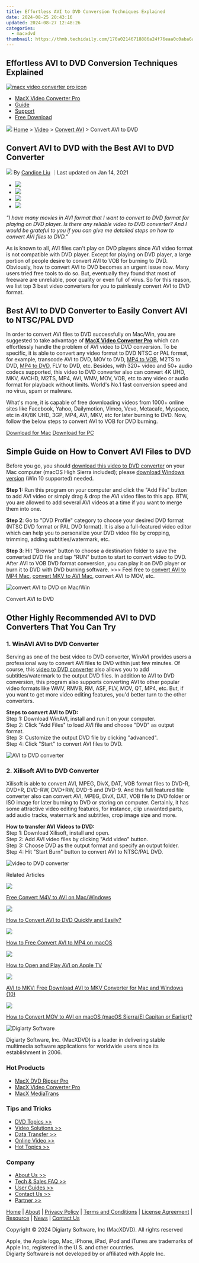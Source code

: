 ```yaml
---
title: Effortless AVI to DVD Conversion Techniques Explained
date: 2024-08-25 20:43:16
updated: 2024-08-27 12:48:26
categories:
  - macxdvd
thumbnail: https://thmb.techidaily.com/170a02146718886a24f76eaa0c0aba6ab58e23eceef32078422970e554d48bd8.jpg
---
```


## Effortless AVI to DVD Conversion Techniques Explained

[![macx video converter pro icon](https://www.macxdvd.com/mac-video-converter-pro/../image-style/new-seo/icon11.png)](https://tools.techidaily.com/macxdvd/products/)

* [MacX Video Converter Pro](https://tools.techidaily.com/macxdvd/products/)
* [Guide](https://tools.techidaily.com/macxdvd/products/)
* [Support](https://tools.techidaily.com/macxdvd/products/)
* [Free Download](https://tools.techidaily.com/macxdvd/products/)



![](https://www.macxdvd.com/mac-video-converter-pro/../image-style/new-seo/icon7.png) [Home](https://tools.techidaily.com/macxdvd/products/) \> [Video](https://tools.techidaily.com/macxdvd/products/) \> [Convert AVI](https://tools.techidaily.com/macxdvd/products/) \> Convert AVI to DVD

## Convert AVI to DVD with the Best AVI to DVD Converter



![](https://www.macxdvd.com/mac-video-converter-pro/../image-style/new-seo/icon6.png) By [Candice Liu](https://www.linkedin.com/in/candice-liu-444483a3/) ｜Last updated on Jan 14, 2021

* [![](https://www.macxdvd.com/mac-video-converter-pro/../image-style/new-seo/share-fa.jpg)](https://www.facebook.com/sharer/sharer.php?u=https://www.macxdvd.com/mac-video-converter-pro/convert-avi-to-dvd.htm)
* [![](https://www.macxdvd.com/mac-video-converter-pro/../image-style/new-seo/share-tw.jpg)](https://twitter.com/intent/tweet?url=https://www.macxdvd.com/mac-video-converter-pro/convert-avi-to-dvd.htm&text=)
* [![](https://www.macxdvd.com/mac-video-converter-pro/../image-style/new-seo/share-go.jpg)](https://pinterest.com/pin/create/button/?url=https://www.macxdvd.com/mac-video-converter-pro/convert-avi-to-dvd.htm&media=&description=)
* [![](https://www.macxdvd.com/mac-video-converter-pro/../image-style/new-seo/share-in.jpg)](https://www.linkedin.com/shareArticle?mini=true&url=https://www.macxdvd.com/mac-video-converter-pro/convert-avi-to-dvd.htm&title=&summary=&source=)

_"I have many movies in AVI format that I want to convert to DVD format for playing on DVD player. Is there any reliable video to DVD converter? And I would be grateful to you if you can give me detailed steps on how to convert AVI files to DVD."_

As is known to all, AVI files can't play on DVD players since AVI video format is not compatible with DVD player. Except for playing on DVD player, a large portion of people desire to convert AVI to VOB for burning to DVD. Obviously, how to convert AVI to DVD becomes an urgent issue now. Many users tried free tools to do so. But, eventually they found that most of freeware are unreliable, poor quality or even full of virus. So for this reason, we list top 3 best video converters for you to painlessly convert AVI to DVD format. 

## Best AVI to DVD Converter to Easily Convert AVI to NTSC/PAL DVD

In order to convert AVI files to DVD successfully on Mac/Win, you are suggested to take advantage of [**MacX Video Converter Pro**](https://tools.techidaily.com/macxdvd/products/) which can effortlessly handle the problem of AVI video to DVD conversion. To be specific, it is able to convert any video format to DVD NTSC or PAL format, for example, transcode AVI to DVD, MOV to DVD, [MP4 to VOB](https://tools.techidaily.com/macxdvd/products/), M2TS to DVD, [MP4 to DVD](https://tools.techidaily.com/macxdvd/products/), FLV to DVD, etc. Besides, with 320+ video and 50+ audio codecs supported, this video to DVD converter also can convert 4K UHD, MKV, AVCHD, M2TS, MP4, AVI, WMV, MOV, VOB, etc to any video or audio format for playback without limits. World's No.1 fast conversion speed and no virus, spam or malware. 

What's more, it is capable of free downloading videos from 1000+ online sites like Facebook, Yahoo, Dailymotion, Vimeo, Vevo, Metacafe, Myspace, etc in 4K/8K UHD, 3GP, MP4, AVI, MKV, etc for later burning to DVD. Now, follow the below steps to convert AVI to VOB for DVD burning. 

[Download for Mac](https://tools.techidaily.com/macxdvd/products/) [Download for PC](https://tools.techidaily.com/macxdvd/products/) 

## Simple Guide on How to Convert AVI Files to DVD

Before you go, you should [download this video to DVD converter](https://tools.techidaily.com/macxdvd/products/) on your Mac computer (macOS High Sierra included); please [download Windows version](https://tools.techidaily.com/macxdvd/products/) (Win 10 supported) needed. 

**Step 1:** Run this program on your computer and click the "Add File" button to add AVI video or simply drag & drop the AVI video files to this app. BTW, you are allowed to add several AVI videos at a time if you want to merge them into one. 

**Step 2**: Go to "DVD Profile" category to choose your desired DVD format (NTSC DVD format or PAL DVD format). It is also a full-featured video editor which can help you to personalize your DVD video file by cropping, trimming, adding subtitles/watermark, etc. 

**Step 3**: Hit "Browse" button to choose a destination folder to save the converted DVD file and tap "RUN" button to start to convert video to DVD. After AVI to VOB DVD format conversion, you can play it on DVD player or burn it to DVD with DVD burning software. >>> Feel free to [convert AVI to MP4 Mac](https://tools.techidaily.com/macxdvd/products/), [convert MKV to AVI Mac](https://tools.techidaily.com/macxdvd/products/), convert AVI to MOV, etc. 

![convert AVI to DVD on Mac/Win](https://www.macxdvd.com/mac-video-converter-pro/step-image/convert-avi-to-dvd.jpg) 

Convert AVI to DVD

## Other Highly Recommended AVI to DVD Converters That You Can Try

### 1\. WinAVI AVI to DVD Converter

Serving as one of the best video to DVD converter, WinAVI provides users a professional way to convert AVI files to DVD within just few minutes. Of course, this [video to DVD converter](https://tools.techidaily.com/macxdvd/products/) also allows you to add subtitles/watermark to the output DVD files. In addition to AVI to DVD conversion, this program also supports converting AVI to other popular video formats like WMV, RMVB, RM, ASF, FLV, MOV, QT, MP4, etc. But, if you want to get more video editing features, you'd better turn to the other converters.

**Steps to convert AVI to DVD:**   
 Step 1: Download WinAVI, install and run it on your computer.  
 Step 2: Click "Add Files" to load AVI file and choose "DVD" as output format.  
 Step 3: Customize the output DVD file by clicking "advanced".  
 Step 4: Click "Start" to convert AVI files to DVD.

![AVI to DVD converter](https://www.macxdvd.com/mac-video-converter-pro/article-image/avi-to-dvd.jpg) 

### 2\. Xilisoft AVI to DVD Converter

Xilisoft is able to convert AVI, MPEG, DivX, DAT, VOB format files to DVD-R, DVD+R, DVD-RW, DVD+RW, DVD-5 and DVD-9\. And this full featured file converter also can convert AVI, MPEG, DivX, DAT, VOB file to DVD folder or ISO image for later burning to DVD or storing on computer. Certainly, it has some attractive video editing features, for instance, clip unwanted parts, add audio tracks, watermark and subtitles, crop image size and more.

**How to transfer AVI Videos to DVD:**   
 Step 1: Download Xilisoft, install and open.  
 Step 2: Add AVI video files by clicking "Add video" button.   
 Step 3: Choose DVD as the output format and specify an output folder.  
 Step 4: Hit "Start Burn" button to convert AVI to NTSC/PAL DVD.

![video to DVD converter](https://www.macxdvd.com/mac-video-converter-pro/article-image/avi-to-dvd1.jpg) 



Related Articles

![](https://www.macxdvd.com/mac-video-converter-pro/../image-style/new-seo/pic7.jpg)

[Free Convert M4V to AVI on Mac/Windows](https://tools.techidaily.com/macxdvd/products/) 

![](https://www.macxdvd.com/mac-video-converter-pro/../image-style/new-seo/pic6.jpg)

[How to Convert AVI to DVD Quickly and Easily?](https://tools.techidaily.com/macxdvd/products/) 

![](https://www.macxdvd.com/mac-video-converter-pro/../image-style/new-seo/pic5.jpg)

[How to Free Convert AVI to MP4 on macOS](https://tools.techidaily.com/macxdvd/products/) 

![](https://www.macxdvd.com/mac-video-converter-pro/../image-style/new-seo/pic4.jpg)

[How to Open and Play AVI on Apple TV](https://tools.techidaily.com/macxdvd/products/) 

![](https://www.macxdvd.com/mac-video-converter-pro/../image-style/new-seo/pic3.jpg)

[AVI to MKV: Free Download AVI to MKV Converter for Mac and Windows (10)](https://tools.techidaily.com/macxdvd/products/) 

![](https://www.macxdvd.com/mac-video-converter-pro/../image-style/new-seo/pic2.jpg)

[How to Convert MOV to AVI on macOS (macOS Sierra/El Capitan or Earlier)?](https://tools.techidaily.com/macxdvd/products/) 



![Digiarty Software](https://www.macxdvd.com/mac-video-converter-pro/../icon/logo.png) 

Digiarty Software, Inc. (MacXDVD) is a leader in delivering stable multimedia software applications for worldwide users since its establishment in 2006.

### Hot Products

* [MacX DVD Ripper Pro](https://tools.techidaily.com/macxdvd/products/)
* [MacX Video Converter Pro](https://tools.techidaily.com/macxdvd/products/)
* [MacX MediaTrans](https://tools.techidaily.com/macxdvd/products/)

### Tips and Tricks

* [DVD Topics >>](https://tools.techidaily.com/macxdvd/products/)
* [Video Solutions >>](https://tools.techidaily.com/macxdvd/products/)
* [Data Transfer >>](https://tools.techidaily.com/macxdvd/products/)
* [Online Video >>](https://tools.techidaily.com/macxdvd/products/)
* [Hot Topics >>](https://tools.techidaily.com/macxdvd/products/)

### Company

* [About Us >>](https://tools.techidaily.com/macxdvd/products/)
* [Tech & Sales FAQ >>](https://tools.techidaily.com/macxdvd/products/)
* [User Guides >>](https://tools.techidaily.com/macxdvd/products/)
* [Contact Us >>](https://tools.techidaily.com/macxdvd/products/)
* [Partner >>](https://tools.techidaily.com/macxdvd/products/)



[Home](https://tools.techidaily.com/macxdvd/products/) | [About](https://tools.techidaily.com/macxdvd/products/) | [Privacy Policy](https://tools.techidaily.com/macxdvd/products/) | [Terms and Conditions](https://tools.techidaily.com/macxdvd/products/) | [License Agreement](https://tools.techidaily.com/macxdvd/products/) | [Resource](https://tools.techidaily.com/macxdvd/products/) | [News](https://tools.techidaily.com/macxdvd/products/) | [Contact Us](https://tools.techidaily.com/macxdvd/products/)

Copyright © 2024 Digiarty Software, Inc (MacXDVD). All rights reserved

Apple, the Apple logo, Mac, iPhone, iPad, iPod and iTunes are trademarks of Apple Inc, registered in the U.S. and other countries.  
Digiarty Software is not developed by or affiliated with Apple Inc.

<ins class="adsbygoogle"
     style="display:block"
     data-ad-format="autorelaxed"
     data-ad-client="ca-pub-7571918770474297"
     data-ad-slot="1223367746"></ins>



<ins class="adsbygoogle"
     style="display:block"
     data-ad-client="ca-pub-7571918770474297"
     data-ad-slot="8358498916"
     data-ad-format="auto"
     data-full-width-responsive="true"></ins>
